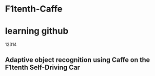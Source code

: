 # F1tenth-Caffe
# learning github
12314
## Adaptive object recognition using Caffe on the F1tenth Self-Driving Car
